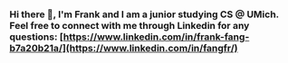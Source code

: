 ### Hi there 👋, I'm Frank and I am a junior studying CS @ UMich. Feel free to connect with me through Linkedin for any questions: [https://www.linkedin.com/in/frank-fang-b7a20b21a/](https://www.linkedin.com/in/fangfr/)

<!--
**fang-frank2020/fang-frank2020** is a ✨ _special_ ✨ repository because its `README.md` (this file) appears on your GitHub profile.

Here are some ideas to get you started:

- 🔭 I’m currently working on ...
- 🌱 I’m currently learning ...
- 👯 I’m looking to collaborate on ...
- 🤔 I’m looking for help with ...
- 💬 Ask me about ...
- 📫 How to reach me: ...
- 😄 Pronouns: ...
- ⚡ Fun fact: ...
-->
